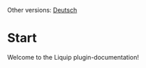 Other versions: [Deutsch](https://liquip.github.io/docs-de)

# Start
Welcome to the Liquip plugin-documentation!